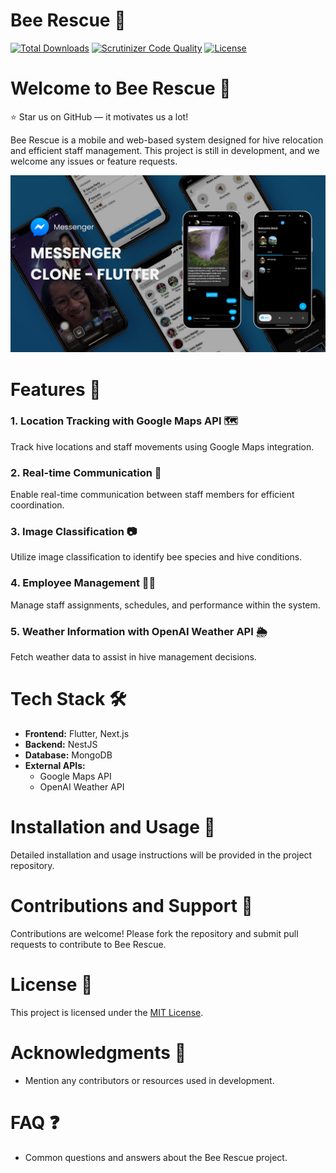 # Bee Rescue 🐝

[![Total Downloads](https://poser.pugx.org/aimeos/aimeos-typo3/d/total.svg)](https://packagist.org/packages/aimeos/aimeos-typo3)
[![Scrutinizer Code Quality](https://scrutinizer-ci.com/g/aimeos/aimeos-typo3/badges/quality-score.png?b=master)](https://scrutinizer-ci.com/g/aimeos/aimeos-typo3/?branch=master)
[![License](https://poser.pugx.org/aimeos/aimeos-typo3/license.svg)](https://packagist.org/packages/aimeos/aimeos-typo3)

# Welcome to Bee Rescue 🐝

:star: Star us on GitHub — it motivates us a lot!

Bee Rescue is a mobile and web-based system designed for hive relocation and efficient staff management. This project is still in development, and we welcome any issues or feature requests.

![App Screenshot](https://github.com/LordKymzul/messenger-clone-flutter/blob/main/Messenger-Clone.png)

# Features 🐝

### 1. Location Tracking with Google Maps API 🗺️
Track hive locations and staff movements using Google Maps integration.

### 2. Real-time Communication 💬
Enable real-time communication between staff members for efficient coordination.

### 3. Image Classification 📷
Utilize image classification to identify bee species and hive conditions.

### 4. Employee Management 🧑‍💼
Manage staff assignments, schedules, and performance within the system.

### 5. Weather Information with OpenAI Weather API 🌦️
Fetch weather data to assist in hive management decisions.

# Tech Stack 🛠️

- **Frontend:** Flutter, Next.js
- **Backend:** NestJS
- **Database:** MongoDB
- **External APIs:**
  - Google Maps API
  - OpenAI Weather API

# Installation and Usage 🚀

Detailed installation and usage instructions will be provided in the project repository.

# Contributions and Support 🤝

Contributions are welcome! Please fork the repository and submit pull requests to contribute to Bee Rescue.

# License 📜

This project is licensed under the [MIT License](https://opensource.org/licenses/MIT).

# Acknowledgments 🙏

- Mention any contributors or resources used in development.

# FAQ ❓

- Common questions and answers about the Bee Rescue project.
